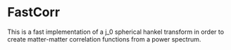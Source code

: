 # FastCorr
This is a fast implementation of a j_0 spherical hankel transform 
in order to create matter-matter correlation functions from a power spectrum.
